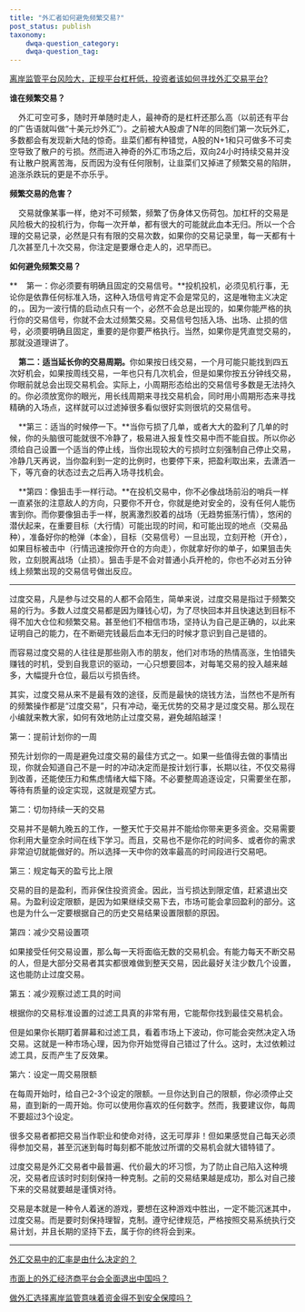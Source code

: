```yaml
---
title: "外汇者如何避免频繁交易?"
post_status: publish
taxonomy:
    dwqa-question_category:
    dwqa-question_tag:
---
```


[离岸监管平台风险大，正规平台杠杆低，投资者该如何寻找外汇交易平台?](https://we.laowei8.com/question/how-to-find-brokers)

**​谁在频繁交易？**

    外汇可空可多，随时开单随时走人，最神奇的是杠杆还那么高（以前还有平台的广告语就叫做“十美元炒外汇”）。之前被大A股虐了N年的同胞们第一次玩外汇，多数都会有发现新大陆的惊奇。韭菜们都有种错觉，A股的N+1和只可做多不可卖空导致了散户的亏损。然而进入神奇的外汇市场之后，双向24小时持续交易并没有让散户脱离苦海，反而因为没有任何限制，让韭菜们又掉进了频繁交易的陷阱，追涨杀跌玩的更是不亦乐乎。

**频繁交易的危害？**

​    交易就像某事一样，绝对不可频繁，频繁了伤身体又伤荷包。加杠杆的交易是风险极大的投机行为，你每一次开单，都有很大的可能就此血本无归。所以一个合理的交易记录，必然是只有有限的交易次数，如果你的交易记录里，每一天都有十几次甚至几十次交易，你注定是要爆仓走人的，迟早而已。

​**如何避免频繁交易？**

**​    第一：你必须要有明确且固定的交易信号。**投机投机，必须见机行事，无论你是依靠任何标准入场，这种入场信号肯定不会是常见的，这是唯物主义决定的，。因为一波行情的启动点只有一个，必然不会总是出现的，如果你能严格的执行你的交易信号，你就不会太过频繁交易。​交易信号包括入场、出场、止损的信号，必须要明确且固定，重要的是你要严格执行。当然，如果你是凭直觉交易的，那就没道理讲了。

    **第二：适当延长你的交易周期。​**​你如果按日线交易，一个月可能只能找到四五次好机会，如果按周线交易，一年也只有几次机会，但是如果你按五分钟线交易，你眼前就总会出现交易机会。实际上，小周期形态给出的交易信号多数是无法持久的。你必须放宽你的眼光，用长线周期来寻找交易机会，同时用小周期形态来寻找精确的入场点，这样就可以过滤掉很多看似很好实则很坑的交易信号。

    **第三：适当的时候停一下。**当你亏损了几单，或者大大的盈利了几单的时候，你的头脑很可能就很不冷静了，极易进入报复性交易中而不能自拔。所以你必须给自己设置一个适当的停止线，当你出现较大的亏损时立刻强制自己停止交易，冷静几天再说，当你盈利到一定的比例时，也要停下来，把盈利取出来，去潇洒一下，等亢奋的状态过去之后再入场寻找机会。

    **第四：像狙击手一样行动。**在​投机交易中，你不必像战场前沿的哨兵一样一直紧张的注意敌人的方向，只要你不开仓，你就是绝对安全的，没有任何人能伤害到你。而你要像狙击手一样，脱离激烈胶着的战场（无趋势振荡行情），悠闲的潜伏起来，在重要目标（大行情）可能出现的时间，和可能出现的地点（交易品种），准备好你的枪弹（本金），目标（交易信号）一旦出现，立刻开枪（开仓），如果目标被击中（行情迅速按你开仓的方向走），你就拿好你的单子，如果狙击失败，立刻脱离战场（止损）。狙击手是不会对普通小兵开枪的，你也不必对五分钟线上频繁出现的交易信号做出反应。

* * *

过度交易，凡是参与过交易的人都不会陌生，简单来说，过度交易是指过于频繁交易的行为。多数人过度交易都是因为赚钱心切，为了尽快回本并且快速达到目标不得不加大仓位和频繁交易。甚至他们不相信市场，坚持认为自己是正确的，以此来证明自己的能力，在不断砸完钱最后血本无归的时候才意识到自己是错的。

而容易过度交易的人往往是那些刚入市的朋友，他们对市场的热情高涨，生怕错失赚钱的时机，受到自我意识的驱动，一心只想要回本，对每笔交易的投入越来越多，大幅提升仓位，最后以亏损告终。

其实，过度交易从来不是最有效的途径，反而是最快的烧钱方法，当然也不是所有的频繁操作都是“过度交易”，只有冲动，毫无优势的交易才是过度交易。那么现在小编就来教大家，如何有效地防止过度交易，避免越陷越深！

第一：提前计划你的一周

预先计划你的一周是避免过度交易的最佳方式之一。如果一些值得去做的事情出现，你就会知道自己不是一时的冲动决定而是按计划行事，长期以往，不仅交易得到改善，还能使压力和焦虑情绪大幅下降。不必要整周追逐设定，只需要坐在那，等待有质量的设定实现，这就是观望方式。

第二：切勿持续一天的交易

交易并不是朝九晚五的工作，一整天忙于交易并不能给你带来更多资金。交易需要你利用大量空余时间在线下学习。而且，交易也不是你花的时间多、或者你的需求非常迫切就能做好的。所以选择一天中你的效率最高的时间段进行交易吧。

第三：规定每天的盈亏比上限

交易的目的是盈利，而非保住投资资金。因此，当亏损达到限定值，赶紧退出交易。为盈利设定限额，是因为如果继续交易下去，市场可能会拿回盈利的部分。这也是为什么一定要根据自己的历史交易结果设置限额的原因。

第四：减少交易设置项

如果接受任何交易设置，那么每一天将面临无数的交易机会。有能力每天不断交易的人，但是大部分交易者其实都很难做到整天交易，因此最好关注少数几个设置，这也能防止过度交易。

第五：减少观察过滤工具的时间

根据你的交易标准设置的过滤工具真的非常有用，它能帮你找到最佳交易机会。

但是如果你长期盯着屏幕和过滤工具，看着市场上下波动，你可能会突然决定入场交易。这就是一种市场心理，因为你开始觉得自己错过了什么。这时，太过依赖过滤工具，反而产生了反效果。

第六：设定一周交易限额

在每周开始时，给自己2-3个设定的限额。一旦你达到自己的限额，你必须停止交易，直到新的一周开始。你可以使用你喜欢的任何数字。然而，我要建议你，每周不要超过3个设定。

很多交易者都把交易当作职业和使命对待，这无可厚非！但如果感觉自己每天必须得参加交易，甚至沉迷到每时每刻都不能放过所谓的交易机会就大错特错了。

过度交易是外汇交易者中最普遍、代价最大的坏习惯，为了防止自己陷入这种境况，交易者应该时时刻刻保持一种克制。之前的交易结果越是成功，那么对自己接下来的交易就要越是谨慎对待。

交易是本就是一种令人着迷的游戏，要想在这种游戏中胜出，一定不能沉迷其中，过度交易。而是要时刻保持理智，克制。遵守纪律规范，严格按照交易系统执行交易计划，并且长期的坚持下去，属于你的终将会到来。

* * *

[外汇交易中的汇率是由什么决定的？](https://we.laowei8.com/question/forex-reid-decide)

[市面上的外汇经济商平台会全面退出中国吗？](https://we.laowei8.com/question/out-of-china)

[做外汇选择离岸监管意味着资金得不到安全保障吗？](https://we.laowei8.com/question/forex-sea-board)
